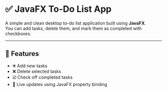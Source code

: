# ✅ JavaFX To-Do List App

A simple and clean desktop to-do list application built using **JavaFX**.  
You can add tasks, delete them, and mark them as completed with checkboxes.

---

## 🧠 Features

- ➕ Add new tasks
- ❌ Delete selected tasks
- ☑️ Check off completed tasks
- 🔁 Live updates using JavaFX property binding
